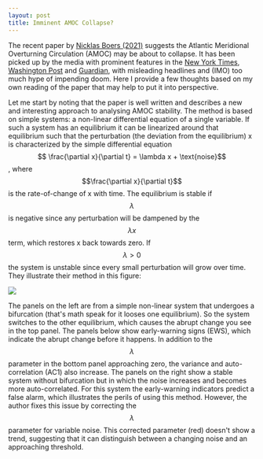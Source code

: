 ```yaml
---
layout: post
title: Imminent AMOC Collapse?
---
```

The recent paper by [Nicklas Boers (2021)](https://www.nature.com/articles/s41558-021-01097-4) suggests the Atlantic Meridional Overturning Circulation (AMOC) may be about to collapse. It has been picked up by the media with prominent features in the [New York Times](https://www.nytimes.com/2021/08/05/us/gulf-stream-collapse.html), [Washington Post](https://www.washingtonpost.com/climate-environment/2021/08/05/change-ocean-collapse-atlantic-meridional/) and [Guardian](https://www.theguardian.com/environment/2021/aug/05/climate-crisis-scientists-spot-warning-signs-of-gulf-stream-collapse), with misleading headlines and (IMO) too much hype of impending doom. Here I provide a few thoughts based on my own reading of the paper that may help to put it into perspective.

Let me start by noting that the paper is well written and describes a new and interesting approach to analysing AMOC stability. The method is based on simple systems: a non-linear differential equation of a single variable. If such a system has an equilibrium it can be linearized around that equilibrium such that the perturbation (the deviation from the equilibrium) x is characterized by the simple differential equation
$$ \frac{\partial x}{\partial t} = \lambda x + \text{noise}$$, where $$\frac{\partial x}{\partial t}$$ is the rate-of-change of x with time. The equilibrium is stable if $$\lambda$$ is negative since any perturbation will be dampened by the $$\lambda x$$ term, which restores x back towards zero. If $$\lambda > 0$$ the system is unstable since every small perturbation will grow over time. They illustrate their method in this figure:

![](https://media.springernature.com/full/springer-static/image/art%3A10.1038%2Fs41558-021-01097-4/MediaObjects/41558_2021_1097_Fig1_HTML.png)

The panels on the left are from a simple non-linear system that undergoes a bifurcation (that's math speak for it looses one equilibrium). So the system switches to the other equilibrium, which causes the abrupt change you see in the top panel. The panels below show early-warning signs (EWS), which indicate the abrupt change before it happens. In addition to the $$\lambda$$ parameter in the bottom panel approaching zero, the variance and auto-correlation (AC1) also increase. The panels on the right show a stable system without bifurcation but in which the noise increases and becomes more auto-correlated. For this system the early-warning indicators predict a false alarm, which illustrates the perils of using this method. However, the author fixes this issue by correcting the $$\lambda$$ parameter for variable noise. This corrected parameter (red) doesn't show a trend, suggesting that it can distinguish between a changing noise and an approaching threshold.  
